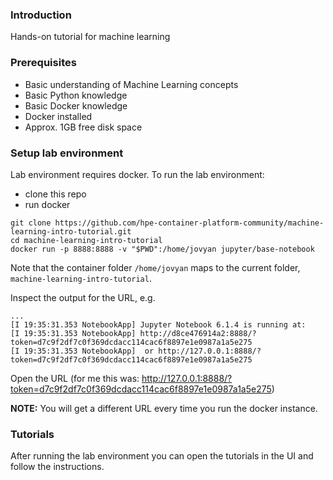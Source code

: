 ### Introduction

Hands-on tutorial for machine learning

### Prerequisites

- Basic understanding of Machine Learning concepts
- Basic Python knowledge
- Basic Docker knowledge
- Docker installed
- Approx. 1GB free disk space

### Setup lab environment

Lab environment requires docker. To run the lab environment:

- clone this repo
- run docker

```console
git clone https://github.com/hpe-container-platform-community/machine-learning-intro-tutorial.git
cd machine-learning-intro-tutorial
docker run -p 8888:8888 -v "$PWD":/home/jovyan jupyter/base-notebook
```

Note that the container folder `/home/jovyan` maps to the current folder, `machine-learning-intro-tutorial`.

Inspect the output for the URL, e.g.

```console
...
[I 19:35:31.353 NotebookApp] Jupyter Notebook 6.1.4 is running at:
[I 19:35:31.353 NotebookApp] http://d8ce476914a2:8888/?token=d7c9f2df7c0f369dcdacc114cac6f8897e1e0987a1a5e275
[I 19:35:31.353 NotebookApp]  or http://127.0.0.1:8888/?token=d7c9f2df7c0f369dcdacc114cac6f8897e1e0987a1a5e275
```

Open the URL (for me this was: http://127.0.0.1:8888/?token=d7c9f2df7c0f369dcdacc114cac6f8897e1e0987a1a5e275)

**NOTE:** You will get a different URL every time you run the docker instance.


### Tutorials

After running the lab environment you can open the tutorials in the UI and follow the instructions.

